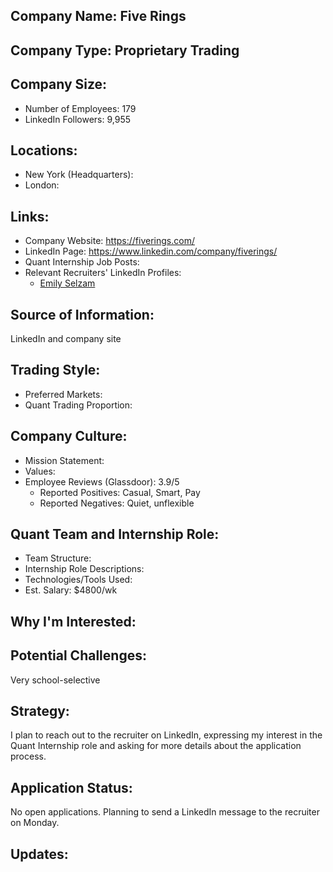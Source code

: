 ## Company Name: Five Rings

## Company Type: Proprietary Trading

## Company Size:
- Number of Employees: 179
- LinkedIn Followers: 9,955

## Locations:
- New York (Headquarters): 
- London: 

## Links:
- Company Website: https://fiverings.com/
- LinkedIn Page: https://www.linkedin.com/company/fiverings/
- Quant Internship Job Posts: 
- Relevant Recruiters' LinkedIn Profiles: 
  - [Emily Selzam](https://www.linkedin.com/in/emilyselzam/)

## Source of Information:
LinkedIn and company site

## Trading Style:
- Preferred Markets: 
- Quant Trading Proportion: 

## Company Culture:
- Mission Statement: 
- Values: 
- Employee Reviews (Glassdoor): 3.9/5
  - Reported Positives: Casual, Smart, Pay
  - Reported Negatives: Quiet, unflexible

## Quant Team and Internship Role:
- Team Structure: 
- Internship Role Descriptions: 
- Technologies/Tools Used: 
- Est. Salary: $4800/wk

## Why I'm Interested:

## Potential Challenges: 
Very school-selective

## Strategy:
I plan to reach out to the recruiter on LinkedIn, expressing my interest in the Quant Internship role and asking for more details about the application process.

## Application Status:
No open applications. Planning to send a LinkedIn message to the recruiter on Monday.

## Updates:
